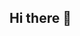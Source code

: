 ## Hi there 👋

<!--
**IngaTitchiev2025/IngaTitchiev2025** is a ✨ _special_ ✨ repository because its `README.md` (this file) appears on your GitHub profile.

Here are some ideas to get you started:

- 🔭 I’m currently working on creating new lessons about Git Hub.
- 📫 How to reach me:titchiev.inga
-->
